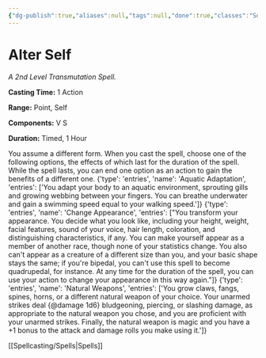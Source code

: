 ```yaml
---
{"dg-publish":true,"aliases":null,"tags":null,"done":true,"classes":"Sorcerer, Wizard, Artificer,","spellLevel":2,"school":"Transmutation","source":"PHB","permalink":"/spells/alter-self/","dgHomeLink":false,"dgPassFrontmatter":true}
---
```


# Alter Self
*A 2nd Level Transmutation Spell.*

**Casting Time:** 1 Action

**Range:** Point, Self

**Components:** V S 

**Duration:** Timed, 1 Hour

You assume a different form. When you cast the spell, choose one of the following options, the effects of which last for the duration of the spell. While the spell lasts, you can end one option as an action to gain the benefits of a different one.
{'type': 'entries', 'name': 'Aquatic Adaptation', 'entries': ['You adapt your body to an aquatic environment, sprouting gills and growing webbing between your fingers. You can breathe underwater and gain a swimming speed equal to your walking speed.']}
{'type': 'entries', 'name': 'Change Appearance', 'entries': ["You transform your appearance. You decide what you look like, including your height, weight, facial features, sound of your voice, hair length, coloration, and distinguishing characteristics, if any. You can make yourself appear as a member of another race, though none of your statistics change. You also can't appear as a creature of a different size than you, and your basic shape stays the same; if you're bipedal, you can't use this spell to become quadrupedal, for instance. At any time for the duration of the spell, you can use your action to change your appearance in this way again."]}
{'type': 'entries', 'name': 'Natural Weapons', 'entries': ['You grow claws, fangs, spines, horns, or a different natural weapon of your choice. Your unarmed strikes deal {@damage 1d6} bludgeoning, piercing, or slashing damage, as appropriate to the natural weapon you chose, and you are proficient with your unarmed strikes. Finally, the natural weapon is magic and you have a +1 bonus to the attack and damage rolls you make using it.']}

[[Spellcasting/Spells|Spells]]